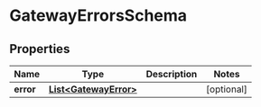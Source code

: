 

# GatewayErrorsSchema


## Properties

| Name | Type | Description | Notes |
|------------ | ------------- | ------------- | -------------|
|**error** | [**List&lt;GatewayError&gt;**](GatewayError.md) |  |  [optional] |



